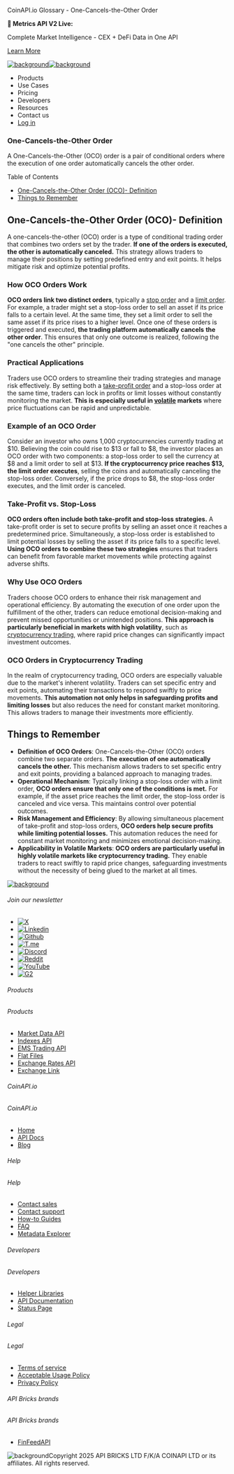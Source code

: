 CoinAPI.io Glossary - One-Cancels-the-Other Order

**🚀 Metrics API V2 Live:**

Complete Market Intelligence - CEX + DeFi Data in One API

[Learn More](https://www.coinapi.io/blog/metrics-api-v2-trading-volume-analysis-and-on-chain-metrics)

[![background](https://cdn.sanity.io/images/o65xz72l/production/268144c90959611dea3e360f81e4549c3cd03fd0-142x34.svg)![background](https://cdn.sanity.io/images/o65xz72l/production/e0ca0c29b08cb53631d77de4a84246da316d55d2-142x34.svg)](/)

* Products
* Use Cases
* Pricing
* Developers
* Resources
* Contact us
* [Log in](https://console.coinapi.io/)

### One-Cancels-the-Other Order

A One-Cancels-the-Other (OCO) order is a pair of conditional orders where the execution of one order automatically cancels the other order.

Table of Contents

* [One-Cancels-the-Other Order (OCO)- Definition](#link-febdc3d74b13)
* [Things to Remember](#link-faf82e867785)

One-Cancels-the-Other Order (OCO)- Definition
---------------------------------------------

A one-cancels-the-other (OCO) order is a type of conditional trading order that combines two orders set by the trader. **If one of the orders is executed, the other is automatically canceled.** This strategy allows traders to manage their positions by setting predefined entry and exit points. It helps mitigate risk and optimize potential profits.

### How OCO Orders Work

**OCO orders link two distinct orders**, typically a [stop order](https://www.coinapi.io/learn/glossary/stop-order) and a [limit order](https://www.coinapi.io/learn/glossary/limit-order). For example, a trader might set a stop-loss order to sell an asset if its price falls to a certain level. At the same time, they set a limit order to sell the same asset if its price rises to a higher level. Once one of these orders is triggered and executed, **the trading platform automatically cancels** **the other order**. This ensures that only one outcome is realized, following the "one cancels the other" principle.

### Practical Applications

Traders use OCO orders to streamline their trading strategies and manage risk effectively. By setting both a [take-profit order](https://www.coinapi.io/learn/glossary/take-profit-order) and a stop-loss order at the same time, traders can lock in profits or limit losses without constantly monitoring the market. **This is especially useful in [volatile](https://www.coinapi.io/learn/glossary/volatility) markets** where price fluctuations can be rapid and unpredictable.

### Example of an OCO Order

Consider an investor who owns 1,000 cryptocurrencies currently trading at $10. Believing the coin could rise to $13 or fall to $8, the investor places an OCO order with two components: a stop-loss order to sell the currency at $8 and a limit order to sell at $13. **If the cryptocurrency price reaches $13, the limit order executes**, selling the coins and automatically canceling the stop-loss order. Conversely, if the price drops to $8, the stop-loss order executes, and the limit order is canceled.

### Take-Profit vs. Stop-Loss

**OCO orders often include both take-profit and stop-loss strategies.** A take-profit order is set to secure profits by selling an asset once it reaches a predetermined price. Simultaneously, a stop-loss order is established to limit potential losses by selling the asset if its price falls to a specific level. **Using OCO orders to combine these two strategies** ensures that traders can benefit from favorable market movements while protecting against adverse shifts.

### Why Use OCO Orders

Traders choose OCO orders to enhance their risk management and operational efficiency. By automating the execution of one order upon the fulfillment of the other, traders can reduce emotional decision-making and prevent missed opportunities or unintended positions. **This approach is particularly beneficial in markets with high volatility**, such as [cryptocurrency trading](https://www.coinapi.io/learn/glossary/transaction), where rapid price changes can significantly impact investment outcomes.

### OCO Orders in Cryptocurrency Trading

In the realm of cryptocurrency trading, OCO orders are especially valuable due to the market's inherent volatility. Traders can set specific entry and exit points, automating their transactions to respond swiftly to price movements. **This automation not only helps in safeguarding profits and limiting losses** but also reduces the need for constant market monitoring. This allows traders to manage their investments more efficiently.

Things to Remember
------------------

* **Definition of OCO Orders**: One-Cancels-the-Other (OCO) orders combine two separate orders. **The execution of one automatically cancels the other.** This mechanism allows traders to set specific entry and exit points, providing a balanced approach to managing trades.
* **Operational Mechanism**: Typically linking a stop-loss order with a limit order, **OCO orders ensure that only one of the conditions is met.** For example, if the asset price reaches the limit order, the stop-loss order is canceled and vice versa. This maintains control over potential outcomes.
* **Risk Management and Efficiency**: By allowing simultaneous placement of take-profit and stop-loss orders, **OCO orders help secure profits while limiting potential losses.** This automation reduces the need for constant market monitoring and minimizes emotional decision-making.
* **Applicability in Volatile Markets**: **OCO orders are particularly useful in highly volatile markets like cryptocurrency trading.** They enable traders to react swiftly to rapid price changes, safeguarding investments without the necessity of being glued to the market at all times.

[![background](https://cdn.sanity.io/images/o65xz72l/production/99475f0760777c30125556b2707e1e8f77f2fba0-179x42.svg)](/)

###### Join our newsletter

* [![X](https://cdn.sanity.io/images/o65xz72l/production/89a93ecdd3eaa62f0d2bad091ff6d92a31e9c372-28x28.svg)](https://twitter.com/realcoinapi "X")
* [![Linkedin](https://cdn.sanity.io/images/o65xz72l/production/be666e8656abe83e43c1db9a3ab76d44b9af5cb5-28x28.svg)](https://www.linkedin.com/company/coinapi "Linkedin")
* [![Github](https://cdn.sanity.io/images/o65xz72l/production/80703d2d9baaef7e7f5471a54a720b9383a63aab-28x28.svg)](https://github.com/coinapi/coinapi-sdk "Github")
* [![T.me](https://cdn.sanity.io/images/o65xz72l/production/39be23a1db383ad12c3e9d4bebae9bc77bf59b8b-28x28.svg)](https://t.me/coinapiofficial "T.me")
* [![Discord](https://cdn.sanity.io/images/o65xz72l/production/9862f060f9b89536f18d4e8770a11bfb00c3e3fd-30x28.svg)](https://discord.gg/vgJbjjsVaC "Discord")
* [![Reddit](https://cdn.sanity.io/images/o65xz72l/production/d02e41d1eab87d289f2bc6a390bcd0c7def1b7ac-30x28.svg)](https://www.reddit.com/r/CoinAPI/ "Reddit")
* [![YouTube](https://cdn.sanity.io/images/o65xz72l/production/535425f0f99df8b6173d663721f8941430d637b2-28x28.svg)](https://www.youtube.com/@CoinAPI_Official "YouTube")
* [![G2](/_next/image?url=https%3A%2F%2Fcdn.sanity.io%2Fimages%2Fo65xz72l%2Fproduction%2F4b1d455c2cab4bf625e7cc96a1b74695c0b3c4bc-28x28.png&w=64&q=75)](https://www.g2.com/products/coinapi/reviews "G2")

###### Products

###### Products

* [Market Data API](/products/market-data-api)
* [Indexes API](/products/indexes-api)
* [EMS Trading API](/products/ems-api)
* [Flat Files](/products/flat-files)
* [Exchange Rates API](/products/exchange-rates-api)
* [Exchange Link](https://www.coinapi.io/products/exchange-link)

###### CoinAPI.io

###### CoinAPI.io

* [Home](https://www.coinapi.io/)
* [API Docs](https://docs.coinapi.io/?_gl=1*jgom05*_gcl_au*NTIxNjU3NzExLjE3MzU1OTM0MTE.*_ga*OTI3MDg0NzQ2LjE3MzU1OTM0MDk.*_ga_063767QGZW*MTczODA3Mzc5MC43My4wLjE3MzgwNzM3OTAuNjAuMC4w*_ga_EXCQW96F7R*MTczODA3Mzc5MC4xMjEuMC4xNzM4MDczNzkwLjAuMC4w)
* [Blog](https://www.coinapi.io/blog)

###### Help

###### Help

* [Contact sales](/contact-us)
* [Contact support](https://console.coinapi.io/?link=/support-tickets)
* [How-to Guides](https://docs.coinapi.io/market-data/how-to-guides/?_gl=1*16m3ndl*_gcl_au*NTIxNjU3NzExLjE3MzU1OTM0MTE.*_ga*OTI3MDg0NzQ2LjE3MzU1OTM0MDk.*_ga_063767QGZW*MTczODA3Mzc5MC43My4wLjE3MzgwNzM3OTAuNjAuMC4w*_ga_EXCQW96F7R*MTczODA3Mzc5MC4xMjEuMC4xNzM4MDczNzkwLjAuMC4w)
* [FAQ](https://docs.coinapi.io/general/faq/?_gl=1*dfjpiw*_gcl_au*NTIxNjU3NzExLjE3MzU1OTM0MTE.*_ga*OTI3MDg0NzQ2LjE3MzU1OTM0MDk.*_ga_063767QGZW*MTczODA3Mzc5MC43My4wLjE3MzgwNzM3OTAuNjAuMC4w*_ga_EXCQW96F7R*MTczODA3Mzc5MC4xMjEuMC4xNzM4MDczNzkwLjAuMC4w)
* [Metadata Explorer](https://docs.coinapi.io/market-data/metadata-tables/introduction)

###### Developers

###### Developers

* [Helper Libraries](https://github.com/api-bricks/api-bricks-sdk/)
* [API Documentation](https://docs.coinapi.io/?_gl=1*iuavdb*_gcl_au*NTIxNjU3NzExLjE3MzU1OTM0MTE.*_ga*OTI3MDg0NzQ2LjE3MzU1OTM0MDk.*_ga_063767QGZW*MTczODA3Mzc5MC43My4wLjE3MzgwNzM3OTAuNjAuMC4w*_ga_EXCQW96F7R*MTczODA3Mzc5MC4xMjEuMC4xNzM4MDczNzkwLjAuMC4w)
* [Status Page](https://status.coinapi.io/?_gl=1*1ww1bbe*_gcl_au*NTIxNjU3NzExLjE3MzU1OTM0MTE.*_ga*OTI3MDg0NzQ2LjE3MzU1OTM0MDk.*_ga_063767QGZW*MTczODA3Mzc5MC43My4wLjE3MzgwNzM3OTAuNjAuMC4w*_ga_EXCQW96F7R*MTczODA3Mzc5MC4xMjEuMC4xNzM4MDczNzkwLjAuMC4w)

###### Legal

###### Legal

* [Terms of service](/legal#terms)
* [Acceptable Usage Policy](/legal#aup)
* [Privacy Policy](/legal#policy)

###### API Bricks brands

###### API Bricks brands

* [FinFeedAPI](https://finfeedapi.com/?utm_source=coinapi.io&utm_medium=referral&utm_campaign=footer)

![background](https://cdn.sanity.io/images/o65xz72l/production/5f005fa1cc9dc85c59ae054bb4a4838566b65c4e-25x26.svg)Copyright 2025 API BRICKS LTD F/K/A COINAPI LTD or its affiliates. All rights reserved.